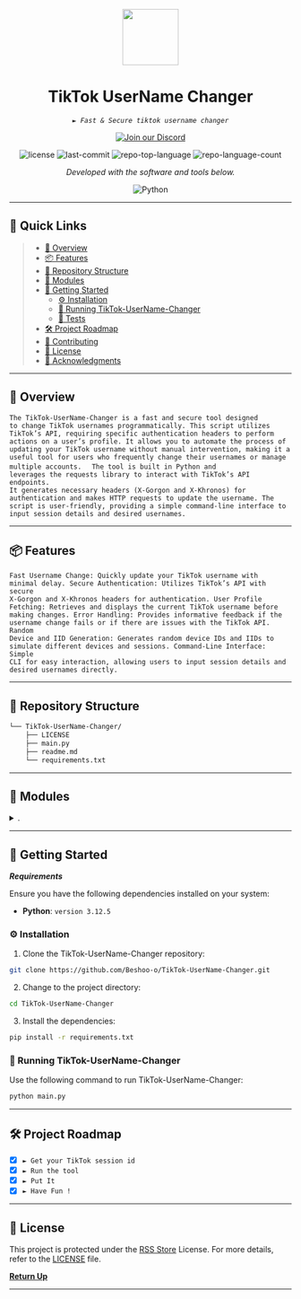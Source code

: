 <p align="center">
  <img src="https://img.icons8.com/external-tal-revivo-regular-tal-revivo/96/external-readme-is-a-easy-to-build-a-developer-hub-that-adapts-to-the-user-logo-regular-tal-revivo.png" width="100" />
</p>
<p align="center">
    <h1 align="center">TikTok UserName Changer</h1>
</p>
<p align="center">
    <em><code>► Fast & Secure tiktok username changer</code></em>
</p>
<p align= "center">
<a href="https://discord.gg/VzSHHHAsTG">
  <img src="https://img.shields.io/badge/Join%20our%20Discord-7289DA?style=for-the-badge&logo=discord" alt="Join our Discord">
</a> </p>
<p align="center">
	<img src="https://img.shields.io/github/license/Beshoo-o/TikTok-UserName-Changer.git?style=flat&color=0080ff" alt="license">
	<img src="https://img.shields.io/github/last-commit/Beshoo-o/TikTok-UserName-Changer.git?style=flat&logo=git&logoColor=white&color=0080ff" alt="last-commit">
	<img src="https://img.shields.io/github/languages/top/Beshoo-o/TikTok-UserName-Changer.git?style=flat&color=0080ff" alt="repo-top-language">
	<img src="https://img.shields.io/github/languages/count/Beshoo-o/TikTok-UserName-Changer.git?style=flat&color=0080ff" alt="repo-language-count">
<p>
<p align="center">
		<em>Developed with the software and tools below.</em>
</p>
<p align="center">
	<img src="https://img.shields.io/badge/Python-3776AB.svg?style=flat&logo=Python&logoColor=white" alt="Python">
</p>
<hr>

## 🔗 Quick Links

> - [📍 Overview](#-overview)
> - [📦 Features](#-features)
> - [📂 Repository Structure](#-repository-structure)
> - [🧩 Modules](#-modules)
> - [🚀 Getting Started](#-getting-started)
>   - [⚙️ Installation](#️-installation)
>   - [🤖 Running TikTok-UserName-Changer](#-running-TikTok-UserName-Changer)
>   - [🧪 Tests](#-tests)
> - [🛠 Project Roadmap](#-project-roadmap)
> - [🤝 Contributing](#-contributing)
> - [📄 License](#-license)
> - [👏 Acknowledgments](#-acknowledgments)

---

## 📍 Overview
<code>The TikTok-UserName-Changer is a fast and secure tool designed to change TikTok usernames programmatically. This script utilizes TikTok’s API, requiring specific authentication headers to perform actions on a user’s profile. It allows you to automate the process of updating your TikTok username without manual intervention, making it a useful tool for users who frequently change their usernames or manage multiple accounts.
</code>
<code>
The tool is built in Python and leverages the requests library to interact with TikTok’s API endpoints. It generates necessary headers (X-Gorgon and X-Khronos) for authentication and makes HTTP requests to update the username. The script is user-friendly, providing a simple command-line interface to input session details and desired usernames.</code>

---

## 📦 Features

<code>Fast Username Change: Quickly update your TikTok username with minimal delay.
Secure Authentication: Utilizes TikTok’s API with secure X-Gorgon and X-Khronos headers for authentication.
User Profile Fetching: Retrieves and displays the current TikTok username before making changes.
Error Handling: Provides informative feedback if the username change fails or if there are issues with the TikTok API.
Random Device and IID Generation: Generates random device IDs and IIDs to simulate different devices and sessions.
Command-Line Interface: Simple CLI for easy interaction, allowing users to input session details and desired usernames directly.</code>

---

## 📂 Repository Structure

```sh
└── TikTok-UserName-Changer/
    ├── LICENSE
    ├── main.py
    ├── readme.md
    └── requirements.txt
```

---

## 🧩 Modules

<details closed><summary>.</summary>

| File                                                                                                     | Summary                         |
| ---                                                                                                      | ---                             |
| [main.py](https://github.com/Beshoo-o/TikTok-UserName-Changer.git/blob/master/main.py)                   | <code>► Main Code</code> |
| [requirements.txt](https://github.com/Beshoo-o/TikTok-UserName-Changer.git/blob/master/requirements.txt) | <code>► Packages</code> |

</details>

---

## 🚀 Getting Started

***Requirements***

Ensure you have the following dependencies installed on your system:

* **Python**: `version 3.12.5`

### ⚙️ Installation

1. Clone the TikTok-UserName-Changer repository:

```sh
git clone https://github.com/Beshoo-o/TikTok-UserName-Changer.git
```

2. Change to the project directory:

```sh
cd TikTok-UserName-Changer
```

3. Install the dependencies:

```sh
pip install -r requirements.txt
```

### 🤖 Running TikTok-UserName-Changer

Use the following command to run TikTok-UserName-Changer:

```sh
python main.py
```

---

## 🛠 Project Roadmap

- [X] `► Get your TikTok session id`
- [X] `► Run the tool`
- [X] `► Put It`
- [X] `► Have Fun !`

---

## 📄 License

This project is protected under the [RSS Store](https://discord.gg/VzSHHHAsTG) License. For more details, refer to the [LICENSE](https://github.com/Beshoo-o/TikTok-UserName-Changer/blob/main/LICENSE) file.

[**Return Up**](#-quick-links)

---

